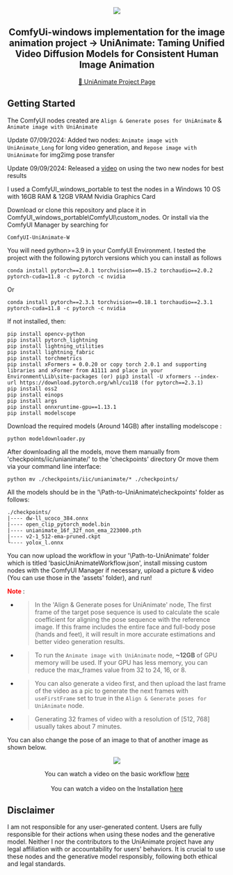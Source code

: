 <!-- main documents -->


<div align="center">

<img src="gif.gif" />

## ComfyUi-windows implementation for the image animation project -> UniAnimate: Taming Unified Video Diffusion Models for Consistent Human Image Animation

[🎨 UniAnimate Project Page](https://unianimate.github.io/)

</div>


## Getting Started

The ComfyUI nodes created are `Align & Generate poses for UniAnimate` & `Animate image with UniAnimate`

Update 07/09/2024: Added two nodes: `Animate image with UniAnimate_Long` for long video generation, and `Repose image with UniAnimate` for img2img pose transfer

Update 09/09/2024: Released a [video](https://youtu.be/Ne-DSBhfg8A) on using the two new nodes for best results      

I used a ComfyUI_windows_portable to test the nodes in a Windows 10 OS with 16GB RAM & 12GB VRAM Nvidia Graphics Card

Download or clone this repository and place it in ComfyUI_windows_portable\ComfyUI\custom_nodes\. Or install via the ComfyUI Manager by searching for

```
ComfyUI-UniAnimate-W
```

You will need python>=3.9 in your ComfyUI Environment.
I tested the project with the following pytorch versions which you can install as follows

```
conda install pytorch==2.0.1 torchvision==0.15.2 torchaudio==2.0.2 pytorch-cuda=11.8 -c pytorch -c nvidia

``` 

Or

```
conda install pytorch==2.3.1 torchvision==0.18.1 torchaudio==2.3.1 pytorch-cuda=11.8 -c pytorch -c nvidia

```

If not installed, then:


```
pip install opencv-python
pip install pytorch_lightning
pip install lightning_utilities 
pip install lightning_fabric
pip install torchmetrics
pip install xFormers = 0.0.20 or copy torch 2.0.1 and supporting libraries and xFormer from A1111 and place in your Environment\Lib\site-packages (or) pip3 install -U xformers --index-url https://download.pytorch.org/whl/cu118 (for pytorch==2.3.1)
pip install oss2
pip install einops
pip install args
pip install onnxruntime-gpu==1.13.1
pip install modelscope

```


Download the required models (Around 14GB) after installing modelscope :

```
python modeldownloader.py

```

After downloading all the models, move them manually from 'checkpoints/iic/unianimate/' to the 'checkpoints' directory
Or move them via your command line interface:

```
python mv ./checkpoints/iic/unianimate/* ./checkpoints/

```

All the models should be in the  '\Path-to-UniAnimate\checkpoints' folder as follows:


```
./checkpoints/
|---- dw-ll_ucoco_384.onnx
|---- open_clip_pytorch_model.bin
|---- unianimate_16f_32f_non_ema_223000.pth 
|---- v2-1_512-ema-pruned.ckpt
└---- yolox_l.onnx

```

You can now upload the workflow in your '\Path-to-UniAnimate\' folder which is titled 'basicUniAnimateWorkflow.json', install missing custom nodes with the ComfyUI Manager if necessary, upload a picture & video (You can use those in the 'assets' folder), and run!


**<font color=red> Note </font>**:

- > In the 'Align & Generate poses for UniAnimate' node, The first frame of the target pose sequence is used to calculate the scale coefficient for aligning the pose sequence with the reference image. If this frame includes the entire face and full-body pose (hands and feet), it will result in more accurate estimations and better video generation results.

- > To run the `Animate image with UniAnimate` node, **~12GB** of GPU memory will be used. If your GPU has less memory, you can reduce the max_frames value from 32 to 24, 16, or 8.

- > You can also generate a video first, and then upload the last frame of the video as a pic to generate the next frames with `useFirstFrame` set to true in the `Align & Generate poses for UniAnimate` node.

- > Generating 32 frames of video with a resolution of [512, 768] usually takes about 7 minutes.

You can also change the pose of an image to that of another image as shown below.

<div align="center">
<img src="repose.png" />

You can watch a video on the basic workflow [here](https://youtu.be/vR8EHoAQziI) 
<br></br>
You can watch a video on the Installation [here](https://youtu.be/NFnhELV4bG0)

</div>

## Disclaimer
 
I am not responsible for any user-generated content. Users are fully responsible for their actions when using these nodes and the generative model. Neither I nor the contributors to the UniAnimate project have any legal affiliation with or accountability for users' behaviors. It is crucial to use these nodes and the generative model responsibly, following both ethical and legal standards.
